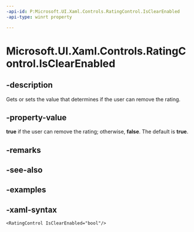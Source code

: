 ```yaml
---
-api-id: P:Microsoft.UI.Xaml.Controls.RatingControl.IsClearEnabled
-api-type: winrt property

---
```

<!-- Property syntax.
public bool IsClearEnabled { get;  set; }
-->

# Microsoft.UI.Xaml.Controls.RatingControl.IsClearEnabled


## -description

Gets or sets the value that determines if the user can remove the rating.


## -property-value

**true** if the user can remove the rating; otherwise, **false**. The default is **true**.


## -remarks


## -see-also


## -examples


## -xaml-syntax

```xaml
<RatingControl IsClearEnabled="bool"/>
```


